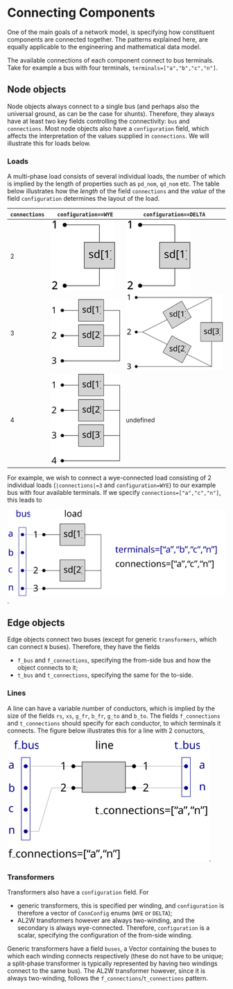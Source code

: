 # Connecting Components

One of the main goals of a network model, is specifying how constituent components are connected together. The patterns explained here, are equally applicable to the engineering and mathematical data model.

The available connections of each component connect to bus terminals. Take for example a bus with four terminals, `terminals=["a","b","c","n"]`.

## Node objects

Node objects always connect to a single bus (and perhaps also the universal ground, as can be the case for shunts). Therefore, they always have at least two key fields controlling the connectivity: `bus` and `connections`. Most node objects also have a `configuration` field, which affects the interpretation of the values supplied in `connections`. We will illustrate this for loads below.

### Loads

A multi-phase load consists of several individual loads, the number of which is implied by the length of properties such as `pd_nom`, `qd_nom` etc. The table below illustrates how the *length* of the field `connections` and the *value* of the field `configuration` determines the layout of the load.

| `connections` | `configuration==WYE`                            | `configuration==DELTA`                              |
| ------------- | ----------------------------------------------- | --------------------------------------------------- |
| 2             | ![2 connections, wye](assets/loads_wye_1ph.svg) | ![2 connections, delta](assets/loads_wye_1ph.svg)   |
| 3             | ![3 connections, wye](assets/loads_wye_2ph.svg) | ![3 connections, delta](assets/loads_delta_3ph.svg) |
| 4             | ![4 connections, wye](assets/loads_wye_3ph.svg) | undefined                                           |

For example, we wish to connect a wye-connected load consisting of 2 individual loads (`|connections|=3` and `configuration=WYE`) to our example bus with four available terminals. If we specify `connections=["a","c","n"]`, this leads to

![loads connection example](assets/loads_connection_example.svg).

## Edge objects

Edge objects connect two buses (except for generic `transformers`, which can connect `N` buses). Therefore, they have the fields

- `f_bus` and `f_connections`, specifying the from-side bus and how the object connects to it;
- `t_bus` and `t_connections`, specifying the same for the to-side.

### Lines

A line can have a variable number of conductors, which is implied by the size of the fields `rs`, `xs`, `g_fr`, `b_fr`, `g_to` and `b_to`. The fields `f_connections` and `t_connections` should specify for each conductor, to which terminals it connects. The figure below illustrates this for a line with 2 conuctors,

![line connection example](assets/line_connection_example.svg).

### Transformers

Transformers also have a `configuration` field. For

- generic transformers, this is specified per winding, and `configuration` is therefore a vector of `ConnConfig` enums (`WYE` or `DELTA`);
- AL2W transformers however are always two-winding, and the secondary is always wye-connected. Therefore, `configuration` is a scalar, specifying the configuration of the from-side winding.

Generic transformers have a field `buses`, a Vector containing the buses to which each winding connects respectively (these do not have to be unique; a split-phase transformer is typically represented by having two windings connect to the same bus). The AL2W transformer however, since it is always two-winding, follows the `f_connections`/`t_connections` pattern.
